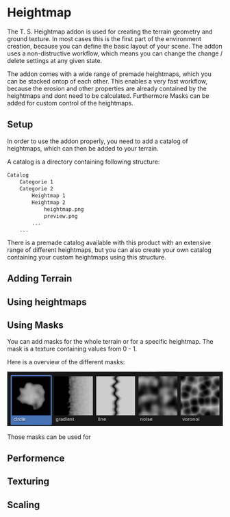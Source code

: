 # Heightmap

The T. S. Heightmap addon is used for creating the terrain geometry and ground texture. In most cases this is the first part of the environment creation, because you can define the basic layout of your scene. The addon uses a non-distructive workflow, which means you can change the change / delete settings at any given state.

The addon comes with a wide range of premade heightmaps, which you can be stacked ontop of each other. This enables a very fast workflow, because the erosion and other properties are already contained by the heightmaps and dont need to be calculated. Furthermore Masks can be added for custom control of the heightmaps.

## Setup

In order to use the addon properly, you need to add a catalog of heightmaps, which can then be added to your terrain.

A catalog is a directory containing following structure:

    Catalog
        Categorie 1
        Categorie 2
            Heightmap 1
            Heightmap 2
                heightmap.png
                preview.png
            ...
        ...

There is a premade catalog available with this product with an extensive range of different heightmaps, but you can also create your own catalog containing your custom heightmaps using this structure.

## Adding Terrain

## Using heightmaps

## Using Masks

You can add masks for the whole terrain or for a specific heightmap. The mask is a texture containing values from 0 - 1.

Here is a overview of the different masks:

![Masks](heightmap/images/masks.png)

Those masks can be used for

## Performence

## Texturing

## Scaling
